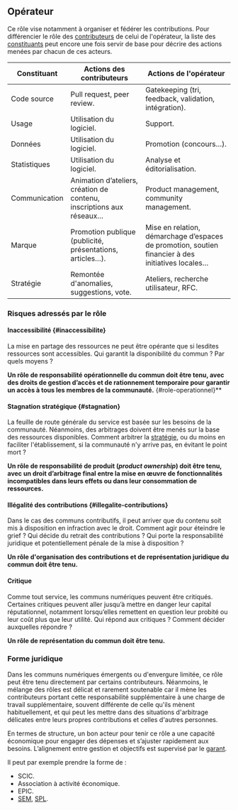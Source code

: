 ## Opérateur

Ce rôle vise notamment à organiser et fédérer les contributions. Pour différencier le rôle des [contributeurs](2-contributeur) de celui de l'opérateur, la liste des [constituants](../2-constituants) peut encore une fois servir de base pour décrire des actions menées par chacun de ces acteurs.

| Constituant   | Actions des contributeurs                                            | Actions de l'opérateur                                                                            |
|---------------|----------------------------------------------------------------------|---------------------------------------------------------------------------------------------------|
| Code source   | Pull request, peer review.                                           | Gatekeeping (tri, feedback, validation, intégration).                                             |
| Usage         | Utilisation du logiciel.                                             | Support.                                                                                          |
| Données       | Utilisation du logiciel.                                             | Promotion (concours…).                                                                            |
| Statistiques  | Utilisation du logiciel.                                             | Analyse et éditorialisation.                                                                      |
| Communication | Animation d’ateliers, création de contenu, inscriptions aux réseaux… | Product management, community management.                                                         |
| Marque        | Promotion publique (publicité, présentations, articles…).            | Mise en relation, démarchage d’espaces de promotion, soutien financier à des initiatives locales… |
| Stratégie     | Remontée d'anomalies, suggestions, vote.                             | Ateliers, recherche utilisateur, RFC.                                                             |

### Risques adressés par le rôle

#### Inaccessibilité {#inaccessibilite}

La mise en partage des ressources ne peut être opérante que si lesdites ressources sont accessibles. Qui garantit la disponibilité du commun ? Par quels moyens ?

**Un rôle de responsabilité opérationnelle du commun doit être tenu, avec des droits de gestion d’accès et de rationnement temporaire pour garantir un accès à tous les membres de la communauté.** {#role-operationnel}**

#### Stagnation stratégique {#stagnation}

La feuille de route générale du service est basée sur les besoins de la communauté. Néanmoins, des arbitrages doivent être menés sur la base des ressources disponibles. Comment arbitrer la [stratégie](../2-constituants/7-strategie), ou du moins en faciliter l'établissement, si la communauté n'y arrive pas, en évitant le point mort ?

**Un rôle de responsabilité de produit (_product ownership_) doit être tenu, avec un droit d’arbitrage final entre la mise en œuvre de fonctionnalités incompatibles dans leurs effets ou dans leur consommation de ressources.**

#### Illégalité des contributions {#illegalite-contributions}

Dans le cas des communs contributifs, il peut arriver que du contenu soit mis à disposition en infraction avec le droit. Comment agir pour éteindre le grief ? Qui décide du retrait des contributions ? Qui porte la responsabilité juridique et potentiellement pénale de la mise à disposition ?

**Un rôle d'organisation des contributions et de représentation juridique du commun doit être tenu.**

#### Critique

Comme tout service, les communs numériques peuvent être critiqués. Certaines critiques peuvent aller jusqu’à mettre en danger leur capital réputationnel, notamment lorsqu’elles remettent en question leur probité ou leur coût plus que leur utilité. Qui répond aux critiques ? Comment décider auxquelles répondre ?

**Un rôle de représentation du commun doit être tenu.**

### Forme juridique

Dans les communs numériques émergents ou d'envergure limitée, ce rôle peut être tenu directement par certains contributeurs. Néanmoins, le mélange des rôles est délicat et rarement soutenable car il mène les contributeurs portant cette responsabilité supplémentaire à une charge de travail supplémentaire, souvent différente de celle qu'ils mènent habituellement, et qui peut les mettre dans des situations d'arbitrage délicates entre leurs propres contributions et celles d'autres personnes.

En termes de structure, un bon acteur pour tenir ce rôle a une capacité économique pour engager des dépenses et s’ajuster rapidement aux besoins. L’alignement entre gestion et objectifs est supervisé par le [garant](./4-garant).

Il peut par exemple prendre la forme de :

- SCIC.
- Association à activité économique.
- EPIC.
- [SEM](https://fr.wikipedia.org/wiki/Soci%C3%A9t%C3%A9_d%27%C3%A9conomie_mixte), [SPL](https://fr.wikipedia.org/wiki/Soci%C3%A9t%C3%A9_publique_locale).
